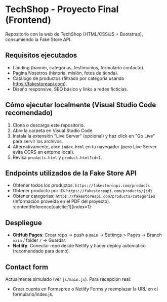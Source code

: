# TechShop - Proyecto Final (Frontend)

Repositorio con la web de TechShop (HTML/CSS/JS + Bootstrap), consumiendo la Fake Store API.

## Requisitos ejecutados
- Landing (banner, categorías, testimonios, formulario contacto).
- Página Nosotros (historia, misión, fotos de tienda).
- Catálogo de productos (filtrado por categoría usando https://fakestoreapi.com).
- Diseño responsive, SEO básico y links a redes ficticias.

## Cómo ejecutar localmente (Visual Studio Code recomendado)
1. Clona o descarga este repositorio.
2. Abre la carpeta en Visual Studio Code.
3. Instala la extensión "Live Server" (opcional) y haz click en "Go Live" para servir los archivos.
4. Alternativamente, abre `index.html` en tu navegador (pero Live Server evita CORS en entorno local).
5. Revisa `products.html` y `product.html?id=1`.

## Endpoints utilizados de la Fake Store API
- Obtener todos los productos: `https://fakestoreapi.com/products`
- Obtener producto por ID: `https://fakestoreapi.com/products/{id}`
- Obtener categorías: `https://fakestoreapi.com/products/categories`
(Información proveída en el PDF del proyecto). :contentReference[oaicite:1]{index=1}

## Despliegue
- **GitHub Pages**: Crear repo -> push a `main` -> Settings > Pages -> Branch `main` / folder `/` -> Guardar.
- **Netlify**: Conectar repo desde Netlify y hacer deploy automático (recomendado para demo).

## Contact form
Actualmente simulado (ver `js/main.js`). Para recepción real:
- Crear cuenta en Formspree o Netlify Forms y reemplazar la URL en el formulario/index.js.

